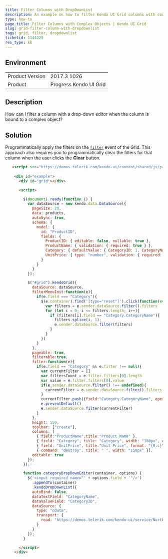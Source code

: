 ```yaml
---
title: Filter Columns with DropDownList
description: An example on how to filter Kendo UI Grid columns with complex objects.
type: how-to
page_title: Filter Columns with Complex Objects | Kendo UI Grid
slug: grid-filter-column-with-dropdownlist
tags: grid, filter, dropdownlist
ticketid: 1144229
res_type: kb
---
```


## Environment

<table>
	<tr>
		<td>Product Version</td>
		<td>2017.3 1026</td>
	</tr>
	<tr>
		<td>Product</td>
		<td>Progress Kendo UI Grid</td>
	</tr>
</table>

## Description

How can I filter a column with a drop-down editor when the column is bound to a complex object?

## Solution

Programmatically apply the filters on the [`filter`](https://docs.telerik.com/kendo-ui/api/javascript/ui/grid/events/filter) event of the Grid. This approach  also requires you to programmatically clear the filters for that column when the user clicks the **Clear** button.

```html
   <script src="https://demos.telerik.com/kendo-ui/content/shared/js/products.js"></script>
    
    <div id="example">
      <div id="grid"></div>

      <script>

        $(document).ready(function () {
          var dataSource = new kendo.data.DataSource({
            pageSize: 20,
            data: products,
            autoSync: true,
            schema: {
              model: {
                id: "ProductID",
                fields: {
                  ProductID: { editable: false, nullable: true },
                  ProductName: { validation: { required: true } },
                  Category: { defaultValue: { CategoryID: 1, CategoryName: "Beverages"} },
                  UnitPrice: { type: "number", validation: { required: true, min: 1} }
                }
              }
            }
          });

          $("#grid").kendoGrid({
            dataSource: dataSource,
            filterMenuInit:function(e){
              if(e.field === "Category"){
                $(e.container).find('[type="reset"]').click(function(event){
                  var filters = e.sender.dataSource.filter().filters
                  for (let i = 0; i <= filters.length; i++){
                    if (filters[i].field == "Category.CategoryName"){
                      filters.splice(i, 1);
                      e.sender.dataSource.filter(filters)
                    }
                  }
                })
              }
            },
            pageable: true,
            filterable:true,
            filter:function(e){
              if(e.field == "Category" && e.filter !== null){
                var currentFilter = []
                var filtersCount = e.filter.filters[0].length
                var value = e.filter.filters[0].value
                if(e.sender.dataSource.filter() !== undefined){
                  currentFilter = e.sender.dataSource.filter().filters // Retain the other filters
                }
                currentFilter.push({field:"Category.CategoryName", operatot:"eq", value:value})
                e.preventDefault()
                e.sender.dataSource.filter(currentFilter)
              }
            },
            height: 550,
            toolbar: ["create"],
            columns: [
              { field:"ProductName",title:"Product Name" },
              { field: "Category", title: "Category", width: "180px", editor: categoryDropDownEditor, template: "#=Category.CategoryName#" },
              { field: "UnitPrice", title:"Unit Price", format: "{0:c}", width: "130px" },
              { command: "destroy", title: " ", width: "150px" }],
            editable: true
          });
        });

        function categoryDropDownEditor(container, options) {
          $('<input required name="' + options.field + '"/>')
            .appendTo(container)
            .kendoDropDownList({
            autoBind: false,
            dataTextField: "CategoryName",
            dataValueField: "CategoryID",
            dataSource: {
              type: "odata",
              transport: {
                read: "https://demos.telerik.com/kendo-ui/service/Northwind.svc/Categories"
              }
            }
          });
        }

      </script>
    </div>
```
